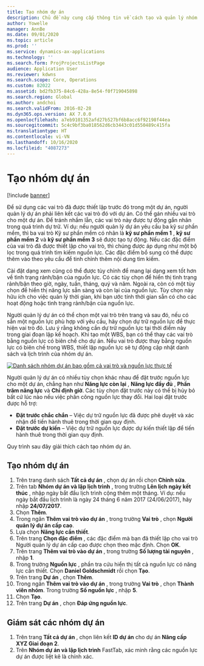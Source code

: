 ```yaml
---
title: Tạo nhóm dự án
description: Chủ đề này cung cấp thông tin về cách tạo và quản lý nhóm dự án.
author: Yowelle
manager: AnnBe
ms.date: 09/01/2020
ms.topic: article
ms.prod: ''
ms.service: dynamics-ax-applications
ms.technology: ''
ms.search.form: ProjProjectsListPage
audience: Application User
ms.reviewer: kdwns
ms.search.scope: Core, Operations
ms.custom: 82022
ms.assetid: bd2fb375-84c6-428a-8e54-f0f719045898
ms.search.region: Global
ms.author: andchoi
ms.search.validFrom: 2016-02-28
ms.dyn365.ops.version: AX 7.0.0
ms.openlocfilehash: a7eb9101352afd27b527bf6b8acc6f92198f44ea
ms.sourcegitcommit: 5c4c9bf3ba018562d6cb3443c01d550489c415fa
ms.translationtype: HT
ms.contentlocale: vi-VN
ms.lasthandoff: 10/16/2020
ms.locfileid: "4087273"
---
```

# <a name="create-a-project-team"></a>Tạo nhóm dự án

[!include [banner](../includes/banner.md)]

Để sử dụng các vai trò đã được thiết lập trước đó trong một dự án, người quản lý dự án phải liên kết các vai trò đó với dự án. Có thể gán nhiều vai trò cho một dự án. Để tránh nhầm lẫn, các vai trò này được tự động gắn nhãn trong quá trình dự trữ. Ví dụ: nếu người quản lý dự án yêu cầu ba kỹ sư phần mềm, thì ba vai trò Kỹ sư phần mềm có nhãn là **kỹ sư phần mềm 1** , **kỹ sư phần mềm 2** và **kỹ sư phần mềm 3** sẽ được tạo tự động. Nếu các đặc điểm của vai trò đã được thiết lập cho vai trò, thì chúng được áp dụng như một bộ lọc trong quá trình tìm kiếm nguồn lực. Các đặc điểm bổ sung có thể được thêm vào theo yêu cầu để tinh chỉnh thêm nội dung tìm kiếm.

Cài đặt dạng xem cũng có thể được tùy chỉnh để mang lại dạng xem tốt hơn về tình trạng rảnh/bận của nguồn lực. Có các tùy chọn để hiển thị tình trạng rảnh/bận theo giờ, ngày, tuần, tháng, quý và năm. Ngoài ra, còn có một tùy chọn để hiển thị năng lực sẵn sàng và còn lại của nguồn lực. Tùy chọn này hữu ích cho việc quản lý thời gian, khi bạn ước tính thời gian sẵn có cho các hoạt động hoặc tình trạng rảnh/bận của nguồn lực.

Người quản lý dự án có thể chọn một vai trò trên trang và sau đó, nếu có sẵn một nguồn lực phù hợp với yêu cầu, hãy chọn dự trữ nguồn lực để thực hiện vai trò đó. Lưu ý rằng không cần dự trữ nguồn lực tại thời điểm này trong giai đoạn lập kế hoạch. Khi tạo một WBS, bạn có thể thay các vai trò bằng nguồn lực có biên chế cho dự án. Nếu vai trò được thay bằng nguồn lực có biên chế trong WBS, thiết lập nguồn lực sẽ tự động cập nhật danh sách và lịch trình của nhóm dự án.

[![Danh sách nhóm dự án bao gồm cả vai trò và nguồn lực thực tế](./media/projectresourcing03-1024x368.jpg)](./media/projectresourcing03.jpg) 

Người quản lý dự án có nhiều tùy chọn khác nhau để đặt trước nguồn lực cho một dự án, chẳng hạn như **Năng lực còn lại** , **Năng lực đầy đủ** , **Phần trăm năng lực** và **Chỉ định giờ**. Các tùy chọn đặt trước này có thể bị hủy bỏ bất cứ lúc nào nếu việc phân công nguồn lực thay đổi. Hai loại đặt trước được hỗ trợ:

- **Đặt trước chắc chắn** – Việc dự trữ nguồn lực đã được phê duyệt và xác nhận để tiến hành thuê trong thời gian quy định.
- **Đặt trước dự kiến** – Việc dự trữ nguồn lực được dự kiến thiết lập để tiến hành thuê trong thời gian quy định.

Quy trình sau đây giải thích cách tạo nhóm dự án.

## <a name="create-a-project-team"></a>Tạo nhóm dự án

1. Trên trang danh sách **Tất cả dự án** , chọn dự án rồi chọn **Chỉnh sửa**.
2. Trên tab **Nhóm dự án và lập lịch trình** , trong trường **Lên lịch ngày kết thúc** , nhập ngày bắt đầu lịch trình cộng thêm một tháng. Ví dụ: nếu ngày bắt đầu lịch trình là ngày 24 tháng 6 năm 2017 (24/06/2017), hãy nhập **24/07/2017**.
3. Chọn **Thêm**.
4. Trong ngăn **Thêm vai trò vào dự án** , trong trường **Vai trò** , chọn **Người quản lý dự án cấp cao**.
5. Lựa chọn **Năng lực cần thiết**.
6. Trên trang **Chọn đặc điểm** , các đặc điểm mà bạn đã thiết lập cho vai trò Người quản lý dự án cấp cao được chọn theo mặc định. Chọn **OK**.
7. Trên trang **Thêm vai trò vào dự án** , trong trường **Số lượng tài nguyên** , nhập **1**.
8. Trong trường **Nguồn lực** , phần tra cứu hiển thị tất cả nguồn lực có năng lực cần thiết. Chọn **Daniel Goldschmidt** rồi chọn **Tạo**.
9. Trên trang **Dự án** , chọn **Thêm**.
10. Trong ngăn **Thêm vai trò vào dự án** , trong trường **Vai trò** , chọn **Thành viên nhóm**. Trong trường **Số nguồn lực** , nhập **5**.
11. Chọn **Tạo**.
12. Trên trang **Dự án** , chọn **Đáp ứng nguồn lực**.

## <a name="monitor-project-teams"></a>Giám sát các nhóm dự án
1. Trên trang **Tất cả dự án** , chọn liên kết **ID dự án** cho dự án **Nâng cấp XYZ Giai đoạn 2**.
2. Trên **Nhóm dự án và lập lịch trình** FastTab, xác minh rằng các nguồn lực dự án được liệt kê là chính xác.
